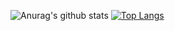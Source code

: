 ![Anurag's github stats](https://github-readme-stats.vercel.app/api?username=North409&show_icons=true&theme=prussian)
[![Top Langs](https://github-readme-stats.vercel.app/api/top-langs/?username=North409&layout=compact&theme=prussian)](https://github.com/North409/github-readme-stats)


